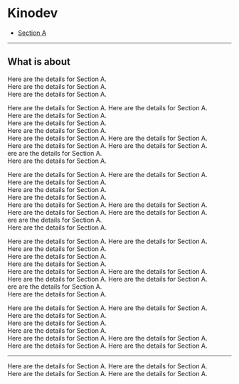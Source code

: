 # Kinodev

- [Section A](#what-is-about)  


---

## What is about


Here are the details for Section A.  
Here are the details for Section A.  
Here are the details for Section A.  

Here are the details for Section A.  Here are the details for Section A.  
Here are the details for Section A.  
Here are the details for Section A.  
Here are the details for Section A.  
Here are the details for Section A.  Here are the details for Section A.  
Here are the details for Section A.  Here are the details for Section A.  
ere are the details for Section A.  
Here are the details for Section A.  

Here are the details for Section A.  Here are the details for Section A.  
Here are the details for Section A.  
Here are the details for Section A.  
Here are the details for Section A.  
Here are the details for Section A.  Here are the details for Section A.  
Here are the details for Section A.  Here are the details for Section A.  
ere are the details for Section A.  
Here are the details for Section A.  

Here are the details for Section A.  Here are the details for Section A.  
Here are the details for Section A.  
Here are the details for Section A.  
Here are the details for Section A.  
Here are the details for Section A.  Here are the details for Section A.  
Here are the details for Section A.  Here are the details for Section A.  
ere are the details for Section A.  
Here are the details for Section A.  

Here are the details for Section A.  Here are the details for Section A.  
Here are the details for Section A.  
Here are the details for Section A.  
Here are the details for Section A.  
Here are the details for Section A.  Here are the details for Section A.  
Here are the details for Section A.  Here are the details for Section A.  

---


Here are the details for Section A.  Here are the details for Section A.  
Here are the details for Section A.  Here are the details for Section A.  

  
